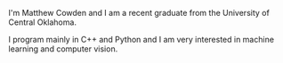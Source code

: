 I'm Matthew Cowden and I am a recent graduate from the University of Central Oklahoma.

I program mainly in C++ and Python and I am very interested in machine learning and computer vision.

